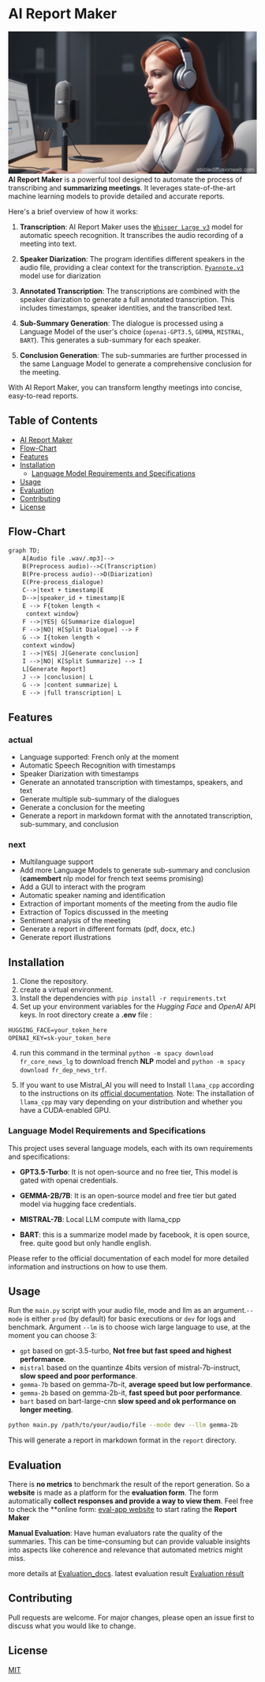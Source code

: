 # AI Report Maker
![poster](images/Ai_report_maker_poster.jpg)
**AI Report Maker** is a powerful tool designed to automate the process of transcribing and **summarizing meetings**. It leverages state-of-the-art machine learning models to provide detailed and accurate reports.

Here's a brief overview of how it works:

1. **Transcription**: AI Report Maker uses the [`Whisper Large v3`](https://huggingface.co/openai/whisper-large-v3) model for automatic speech recognition. It transcribes the audio recording of a meeting into text.

2. **Speaker Diarization**: The program identifies different speakers in the audio file, providing a clear context for the transcription. [`Pyannote.v3`](https://huggingface.co/pyannote/speaker-diarization-3.1) model use for diarization

3. **Annotated Transcription**: The transcriptions are combined with the speaker diarization to generate a full annotated transcription. This includes timestamps, speaker identities, and the transcribed text.

4. **Sub-Summary Generation**: The dialogue is processed using a Language Model of the user's choice (`openai-GPT3.5`, `GEMMA`, `MISTRAL`, `BART`). This generates a sub-summary for each speaker.

5. **Conclusion Generation**: The sub-summaries are further processed in the same Language Model to generate a comprehensive conclusion for the meeting.

With AI Report Maker, you can transform lengthy meetings into concise, easy-to-read reports.

## Table of Contents

- [AI Report Maker](#ai-report-maker)
- [Flow-Chart](#flow-chart)
- [Features](#features)
- [Installation](#installation)
  - [Language Model Requirements and Specifications](#language-model-requirements-and-specifications)
- [Usage](#usage)
- [Evaluation](#evaluation)
- [Contributing](#contributing)
- [License](#license)

## Flow-Chart
```mermaid
graph TD;
    A[Audio file .wav/.mp3]-->
    B(Preprocess audio)-->C(Transcription)
    B(Pre-process audio)-->D(Diarization)
    E(Pre-process_dialogue)
    C-->|text + timestamp|E
    D-->|speaker_id + timestamp|E
    E --> F{token length <
     context window}
    F -->|YES| G[Summarize dialogue]
    F -->|NO| H[Split Dialogue] --> F
    G --> I{token length <
    context window}
    I -->|YES| J[Generate conclusion]
    I -->|NO| K[Split Summarize] --> I
    L[Generate Report]
    J --> |conclusion| L
    G --> |content summarize| L
    E --> |full transcription| L
```

## Features

### actual
- Language supported: French only at the moment
- Automatic Speech Recognition with timestamps
- Speaker Diarization with timestamps
- Generate an annotated transcription with timestamps, speakers, and text
- Generate multiple sub-summary of the dialogues
- Generate a conclusion for the meeting
- Generate a report in markdown format with the annotated transcription, sub-summary, and conclusion

### next
- Multilanguage support
- Add more Language Models to generate sub-summary and conclusion (**camembert** nlp model for french text seems promising)
- Add a GUI to interact with the program
- Automatic speaker naming and identification
- Extraction of important moments of the meeting from the audio file
- Extraction of Topics discussed in the meeting
- Sentiment analysis of the meeting
- Generate a report in different formats (pdf, docx, etc.)
- Generate report illustrations

## Installation

1. Clone the repository.
2. create a virtual environment.
2. Install the dependencies with `pip install -r requirements.txt`
3. Set up your environment variables for the *Hugging Face* and *OpenAI* API keys. In root directory create a **.env** file :
```.env
HUGGING_FACE=your_token_here
OPENAI_KEY=sk-your_token_here
```
4. run this command in the terminal `python -m spacy download fr_core_news_lg` to download french **NLP** model and `python -m spacy download fr_dep_news_trf`.

5. If you want to use Mistral_AI you will need to Install `llama_cpp` according to the instructions on its [official documentation](https://link-to-llama-cpp-docs). Note: The installation of `llama_cpp` may vary depending on your distribution and whether you have a CUDA-enabled GPU.

### Language Model Requirements and Specifications

This project uses several language models, each with its own requirements and specifications:

- **GPT3.5-Turbo**: It is not open-source and no free tier, This model is gated with openai credentials.

- **GEMMA-2B/7B**: It is an open-source model and free tier but gated model via hugging face credentials.

- **MISTRAL-7B**: Local LLM compute with llama_cpp

- **BART**: this is a summarize model made by facebook, it is open source, free. quite good but only handle english.

Please refer to the official documentation of each model for more detailed information and instructions on how to use them.

## Usage

Run the `main.py` script with your audio file, mode and llm as an argument.`--mode` is either `prod` (by default) for basic executions or `dev` for logs and benchmark. Argument `--lm` is to choose wich large language to use, at the moment you can choose 3:

- `gpt` based on gpt-3.5-turbo, **Not free but fast speed and highest performance**.
- `mistral` based on the quantinze 4bits version of mistral-7b-instruct, **slow speed and poor performance**.
- `gemma-7b` based on gemma-7b-it, **average speed but low performance**.
- `gemma-2b` based on gemma-2b-it, **fast speed but poor performance**.
- `bart` based on bart-large-cnn **slow speed and ok performance on longer meeting**.
```bash
python main.py /path/to/your/audio/file --mode dev --llm gemma-2b
```

This will generate a report in markdown format in the `report` directory.

## Evaluation


There is **no metrics** to benchmark the result of the report generation. So a **website** is made as a platform for the **evaluation form**. The form automatically **collect responses and provide a way to view them**. Feel free to check the **online form: [eval-app website](https://eval-app.online/)  to start rating the **Report Maker**

**Manual Evaluation**: Have human evaluators rate the quality of the summaries. This can be time-consuming but can provide valuable insights into aspects like coherence and relevance that automated metrics might miss.

more details at [Evaluation_docs](Evaluation/readme.md).
latest evaluation result [Evaluation résult](Evaluation/evaluation.md)

## Contributing

Pull requests are welcome. For major changes, please open an issue first to discuss what you would like to change.

## License

[MIT](https://choosealicense.com/licenses/mit/)

